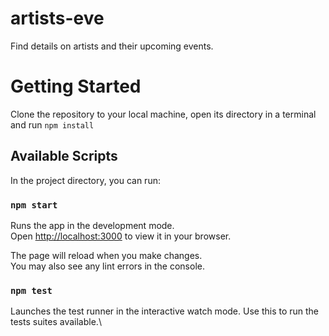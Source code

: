 # artists-eve

Find details on artists and their upcoming events.

# Getting Started

Clone the repository to your local machine, open its directory in a terminal and run `npm install`

## Available Scripts

In the project directory, you can run:

### `npm start`

Runs the app in the development mode.\
Open [http://localhost:3000](http://localhost:3000) to view it in your browser.

The page will reload when you make changes.\
You may also see any lint errors in the console.

### `npm test`

Launches the test runner in the interactive watch mode. Use this to run the tests suites available.\
